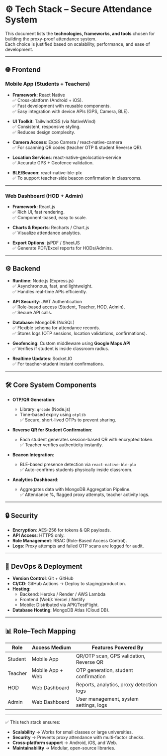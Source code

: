 # ⚙️ Tech Stack – Secure Attendance System

This document lists the **technologies, frameworks, and tools** chosen for building the proxy-proof attendance system.  
Each choice is justified based on scalability, performance, and ease of development.

---

## 🌐 Frontend

### **Mobile App (Students + Teachers)**
- **Framework**: React Native  
  ✅ Cross-platform (Android + iOS).  
  ✅ Fast development with reusable components.  
  ✅ Easy integration with device APIs (GPS, Camera, BLE).  

- **UI Toolkit**: TailwindCSS (via NativeWind)  
  ✅ Consistent, responsive styling.  
  ✅ Reduces design complexity.  

- **Camera Access**: Expo Camera / react-native-camera  
  ✅ For scanning QR codes (teacher OTP & student Reverse QR).  

- **Location Services**: react-native-geolocation-service  
  ✅ Accurate GPS + Geofence validation.  

- **BLE/Beacon**: react-native-ble-plx  
  ✅ To support teacher-side beacon confirmation in classrooms.  

---

### **Web Dashboard (HOD + Admin)**
- **Framework**: React.js  
  ✅ Rich UI, fast rendering.  
  ✅ Component-based, easy to scale.  

- **Charts & Reports**: Recharts / Chart.js  
  ✅ Visualize attendance analytics.  

- **Export Options**: jsPDF / SheetJS  
  ✅ Generate PDF/Excel reports for HODs/Admins.  

---

## ⚙️ Backend

- **Runtime**: Node.js (Express.js)  
  ✅ Asynchronous, fast, and lightweight.  
  ✅ Handles real-time APIs efficiently.  

- **API Security**: JWT Authentication  
  ✅ Role-based access (Student, Teacher, HOD, Admin).  
  ✅ Secure API calls.  

- **Database**: MongoDB (NoSQL)  
  ✅ Flexible schema for attendance records.  
  ✅ Stores logs (OTP sessions, location validations, confirmations).  

- **Geofencing**: Custom middleware using **Google Maps API**  
  ✅ Verifies if student is inside classroom radius.  

- **Realtime Updates**: Socket.IO  
  ✅ For teacher-student instant confirmations.  

---

## 🛠️ Core System Components

- **OTP/QR Generation**:  
  - Library: `qrcode` (Node.js)  
  - Time-based expiry using `otplib`  
  ✅ Secure, short-lived OTPs to prevent sharing.  

- **Reverse QR for Student Confirmation**:  
  - Each student generates session-based QR with encrypted token.  
  ✅ Teacher verifies authenticity instantly.  

- **Beacon Integration**:  
  - BLE-based presence detection via `react-native-ble-plx`  
  ✅ Auto-confirms students physically inside classroom.  

- **Analytics Dashboard**:  
  - Aggregates data with MongoDB Aggregation Pipeline.  
  ✅ Attendance %, flagged proxy attempts, teacher activity logs.  

---

## 🔒 Security

- **Encryption**: AES-256 for tokens & QR payloads.  
- **API Access**: HTTPS only.  
- **Role Management**: RBAC (Role-Based Access Control).  
- **Logs**: Proxy attempts and failed OTP scans are logged for audit.  

---

## 🧪 DevOps & Deployment

- **Version Control**: Git + GitHub  
- **CI/CD**: GitHub Actions → Deploy to staging/production.  
- **Hosting**:  
  - Backend: Heroku / Render / AWS Lambda  
  - Frontend (Web): Vercel / Netlify  
  - Mobile: Distributed via APK/TestFlight.  
- **Database Hosting**: MongoDB Atlas (Cloud DB).  

---

## 📊 Role–Tech Mapping

| Role    | Access Medium       | Features Powered By                        |
|---------|---------------------|--------------------------------------------|
| Student | Mobile App          | QR/OTP scan, GPS validation, Reverse QR    |
| Teacher | Mobile App + Web    | OTP generation, student confirmation       |
| HOD     | Web Dashboard       | Reports, analytics, proxy detection logs   |
| Admin   | Web Dashboard       | User management, system settings, logs     |

---

✅ This tech stack ensures:  
- **Scalability** → Works for small classes or large universities.  
- **Security** → Prevents proxy attendance with multi-factor checks.  
- **Cross-platform support** → Android, iOS, and Web.  
- **Maintainability** → Modular, open-source libraries.

